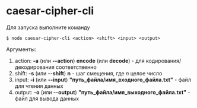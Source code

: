 # caesar-cipher-cli

Для запуска выполните команду

```$ node caesar-cipher-cli <action> <shift> <input> <output> ```

Аргументы:
1. action: **-a** (или **--action**) **encode** (или **decode**) - для кодирования/декодирования соответственно
2. shift: **-s** (или **--shift**) **n** - шаг смещения, где _n_ целое число
3. input: **-i** (или **--input**) **"путь_файла/имя_входного_файла.txt"** - файл для чтения данных
4. output: **-o** (или **--output**) **"путь_файла/имя_выходного_файла.txt"** - файл для вывода данных 

